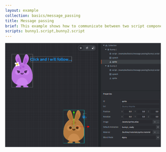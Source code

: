 ```yaml
---
layout: example
collection: basics/message_passing
title: Message passing
brief: This example shows how to communicate between two script components in two separate game objects.
scripts: bunny1.script,bunny2.script
---
```


![message passing](message_passing.png)
